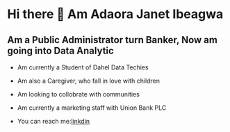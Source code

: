 # Hi there 👋 Am Adaora Janet Ibeagwa #
## Am a Public Administrator turn Banker, Now am going into Data Analytic
- Am currently a Student of Dahel Data Techies

- Am also a Caregiver, who fall in love with children
  
- Am looking to collobrate with communities

- Am currently a marketing staff with Union Bank PLC

- You can reach me:[linkdin](https://www.linkedin.com/in/adaora-janet-85ab27a9/)




